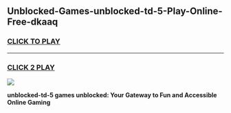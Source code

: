 
## Unblocked-Games-unblocked-td-5-Play-Online-Free-dkaaq
<h3>
<a href="https://premium76.site?title=unblocked-td-5&ref=26A">CLICK TO PLAY</a></h3>
<hr>

<h3>
<a href="https://premium76.site?title=unblocked-td-5&ref=26A">CLICK 2 PLAY</a>
  
</h3>

<a href="https://premium76.site?title=unblocked-td-5&ref=26A"><img src="https://clearcache.store/games.png"></a>


**unblocked-td-5 games unblocked: Your Gateway to Fun and Accessible Online Gaming**
